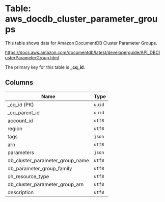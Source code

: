 # Table: aws_docdb_cluster_parameter_groups

This table shows data for Amazon DocumentDB Cluster Parameter Groups.

https://docs.aws.amazon.com/documentdb/latest/developerguide/API_DBClusterParameterGroup.html

The primary key for this table is **_cq_id**.

## Columns

| Name          | Type          |
| ------------- | ------------- |
|_cq_id (PK)|`uuid`|
|_cq_parent_id|`uuid`|
|account_id|`utf8`|
|region|`utf8`|
|tags|`json`|
|arn|`utf8`|
|parameters|`json`|
|db_cluster_parameter_group_name|`utf8`|
|db_parameter_group_family|`utf8`|
|oh_resource_type|`utf8`|
|db_cluster_parameter_group_arn|`utf8`|
|description|`utf8`|